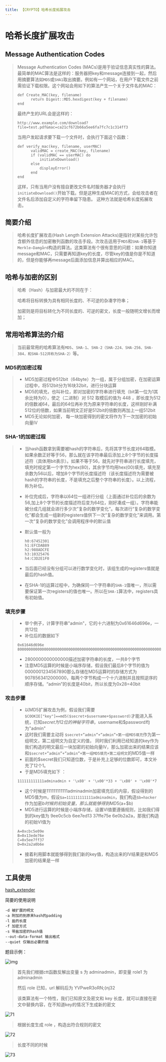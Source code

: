 ```yaml
---
title: 【CRYPTO】哈希长度拓展攻击
---
```


# 哈希长度扩展攻击

## Message Authentication Codes

> Message Authentication Codes (MACs)是用于验证信息真实性的算法。最简单的MAC算法是这样的：服务器把key和message连接到一起，然后用摘要算法如`MD5`或`SHA1`取出摘要。例如有一个网站，在用户下载文件之前需验证下载权限。这个网站会用如下的算法产生一个关于文件名的MAC： 
>
> ```
> def Create_MAC(key, filename)
>    	return Digest::MD5.hexdigest(key + filename)
> end
> ```
>
> 最终产生的URL会是这样的：
>
> ```
> http://www.example.com/download?file=test.pdf&mac=ca21cf672b66a5ee6fa7fc7c1c314ff3
> ```
>
> 当用户发起请求要下载一个文件时，会执行下面这个函数：
>
> ```
> def verify_mac(key, filename, userMAC)
>     	validMAC = create_MAC(key, filename)
>     	if (validMAC == userMAC) do
>         	initiateDownload()
>     	else
>         	displayError()
>     	end
> end
> ```
>
> 这样，只有当用户没有擅自更改文件名时服务器才会执行`initiateDownload()`开始下载。但是这种生成MAC的方式，会给攻击者在文件名后添加自定义的字符串留下隐患。 这种方法就是哈希长度拓展攻击。

## 简要介绍

> 哈希长度扩展攻击(Hash Length Extension Attacks)是指针对某些允许包含额外信息的加密散列函数的攻击手段。次攻击适用于`MD5`和`SHA-1`等基于`Merkle–Damgård`构造的算法。这类算法有个很有意思的问题：如果你知道message和MAC，只需要再知道key的长度，尽管key的值是你是不知道的，但是你能够再message后面添加信息并算出相应的MAC。

## 哈希与加密的区别

> 哈希（Hash）与加密最大的不同在于：
>
> 哈希将目标转换为具有相同长度的、不可逆的杂凑字符串；
>
> 加密则是将目标转化为不同长度的、可逆的密文，长度一般随明文增长而增加；

## 常用哈希算法的介绍

> 当前最常用的哈希算法有`MD5`、`SHA-1`、`SHA-2（SHA-224、SHA-256、SHA-384，和SHA-512并称为SHA-2）`等。

### MD5的加密过程

> - MD5加密过程中512bit（64byte）为一组，属于分组加密，在加密运算过程中，将512bit分为16块32bit，进行分块运算
> - MD5的填充，也叫补位，即对加密的字符串进行填充（bit第一位为1其余比特为0），使之（二进制）对 512 取模后的值为 448 ，即长度为512的倍数减64，最后的64位再补充为原来字符串的长度，这样刚好补满512位的倍数，如果当前明文正好是512bit的倍数则再加上一组512bit
> - MD5无论如何加密， 每一块加密得到的密文将作为下一次加密的初始向量IV

### SHA-1的加密过程

> - 当hash函数拿到需要被hash的字符串后，先将其字节长度对64取模。如果余数正好等于56，那么就在该字符串最后添加上8个字节的长度描述符（具体用bit表示）。如果不等于56，就先对字符串进行长度填充，填充时规定第一个字节为hex(80)，其余字节均用hex(00)填充，填充至余数为56以后，增加8个字节的长度描述符（该长度描述符为需要被hash的字符串的长度，不是填充之后整个字符串的长度）。以上流程，称为补位。
>
> - 补位完成后，字符串以64位一组进行分组（上面通过补位后的余数为56,加上8个字节的长度描述符后变为64位，刚好凑成一组）。字符串能被分成几组就会进行多少次”复杂的数学变化”。每次进行“复杂的数学变化”都会生成一组新的registers值供下一次“复杂的数学变化”来调用。第一次“复杂的数学变化”会调用程序中的默认值
>
> - 默认值一般为
>
>   ```
>   h0:67452301
>   h1:EFCDAB89
>   h2:988ADCFE
>   h3:10325476
>   h4:C3D2E1F0
>   ```
>
> - 当后面已经没有分组可以进行数学变化时，该组生成的registers值就是最后的hash值。
>
> - 在SHA-1的运算过程中，为确保同一个字符串的`SHA-1`值唯一，所以需要保证第一次registers的值也唯一。所以在`SHA-1`算法中，registers具有初始值。

### 填充步骤

> - 举个例子，计算字符串"admin"，它的十六进制为0x61646d696e，一共12位
> - 补位后的数据如下
>
> ```
> 0x61646d696e
> 8000000000000000000000000000000000000000000000000000000000000000000000000000000000000000000000000000002800000000000000
> ```
>
> - 2800000000000000描述加密字符串的长度，一共8个字节
> - 注意MD5运算的时候是小端序存储，假设我们最后8个字节的值为0000001234567890那么存储在MD5运算时的存储方式为9078563412000000，每两个字节构成一个十六进制并且按照逆序的顺序存储。“admin”的长度是40bit，所以长度为0x28=40bit

### 攻击步骤

> - 以MD5扩展攻击为例，假设我们需要`$COOKIE["key"]==md5($secret+$username+$password)`才能进入系统，已知$secret为12位的神秘字符串，$username和$password均为"admin"
> - 这时我们需要主动将 `$secret+”admin”+”admin”+第一组MD5填充`作为第一组明文，第二组明文为自定义的值， 同时我们利用已经知道的key作为我们构造的明文最后一块加密的初始向量IV，那么加密出来的结果应该和`$secret+”admin”+”admin”+第一组MD5填充+第二组明文`的MD5值一样
> - 前面的$secret我们只知道位数，于是补充上足够的位数即可，本文补充了12个1。
> - 于是MD5填充如下 ：
>
> ```
> 111111111111adminadmin + '\x80' + '\x00'*33 + '\xB0' + '\x00'*7
> ```
>
> - 这个时候是111111111111adminadmin加密填充后的内容，假设得到的MD5值为m，假设`$a=111111111111adminadmin`，我们构造`$b=hacker`作为加密$b时候的初始变量，那么就能够得到MD5($a+$b)
> - MD5进行运算的时候是小端序存储，设置VI值要遵循规则，比如我们得到的key值为 9ee0c5cb 6ee7ed13 37ffe75e 6e0b2a2a，那我们构造的初始VI值为
>
> ```
> A=0xcbc5e09e
> B=0x13ede76e
> C=0x5ee7ff37
> D=0x2a2a0b6e
> ```
>
> - 接着利用脚本就能够得到我们新的key值，构造出来的IV结果是和MD5加密的结果是一样

## 工具使用

[hash_extender](https://github.com/iagox86/hash_extender)

简要的使用说明

```
-d 被扩展的明文
-a 附加的到原来hash的padding
-l 盐的长度
-f 加密方式
-s 带盐加密的hash值
--out-data-format 输出格式
--quiet 仅输出必要的值
```



题目示例：

![img](/images/hash-leng-extension/27.png)

>首先我们根据ctt函数反解出变量 s 为 adminadmin，即变量 role1 为 adminadmin
>
>然后 role 已知，url 解码后为 YVPweR3oRN;{nj32
>
>该类算法有一个特性，我们已知原文及密文和 key 长度，就可以直接在密文中替换内容，在不知道key的情况下生成新的密文

![71](/images/hash-leng-extension/71.png)

> 根据长度生成 role ，构造出符合规则的密文

![72](/images/hash-leng-extension/72.png)

> 长度不同的时候

![73](/images/hash-leng-extension/73.png)